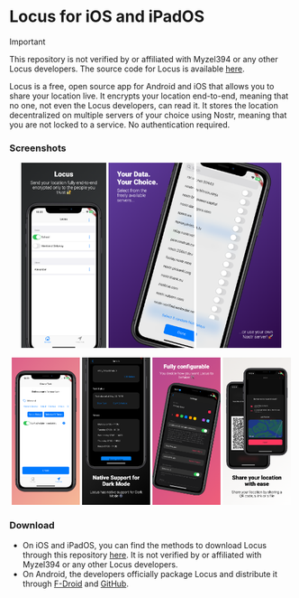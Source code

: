 # Locus for iOS and iPadOS
> [!IMPORTANT]
> This repository is not verified by or affiliated with Myzel394 or any other Locus developers. The source code for Locus is available [here](https://github.com/Myzel394/locus).

Locus is a free, open source app for Android and iOS that allows you to share your location live. It encrypts your location end-to-end, meaning that no one, not even the Locus developers, can read it. It stores the location decentralized on multiple servers of your choice using Nostr, meaning that you are not locked to a service. No authentication required.

### Screenshots
<p float="left" align="center">
    <img src="assets/screenshots/0.png" width="30%" />
    <img src="assets/screenshots/1.png" width="30%" />
    <img src="assets/screenshots/2.png" width="30%" />
</p>

<p float="left" align="center">
    <img src="assets/screenshots/3.png" width="24%" />
    <img src="assets/screenshots/4.png" width="24%" />
    <img src="assets/screenshots/5.png" width="24%" />
    <img src="assets/screenshots/6.png" width="24%" />
</p>

### Download
* On iOS and iPadOS, you can find the methods to download Locus through this repository [here](https://jbmagination.com/locus-ios). It is not verified by or affiliated with Myzel394 or any other Locus developers.
* On Android, the developers officially package Locus and distribute it through [F-Droid](https://f-droid.org/packages/app.myzel394.locus/) and [GitHub](https://github.com/Myzel394/locus/releases/latest).
